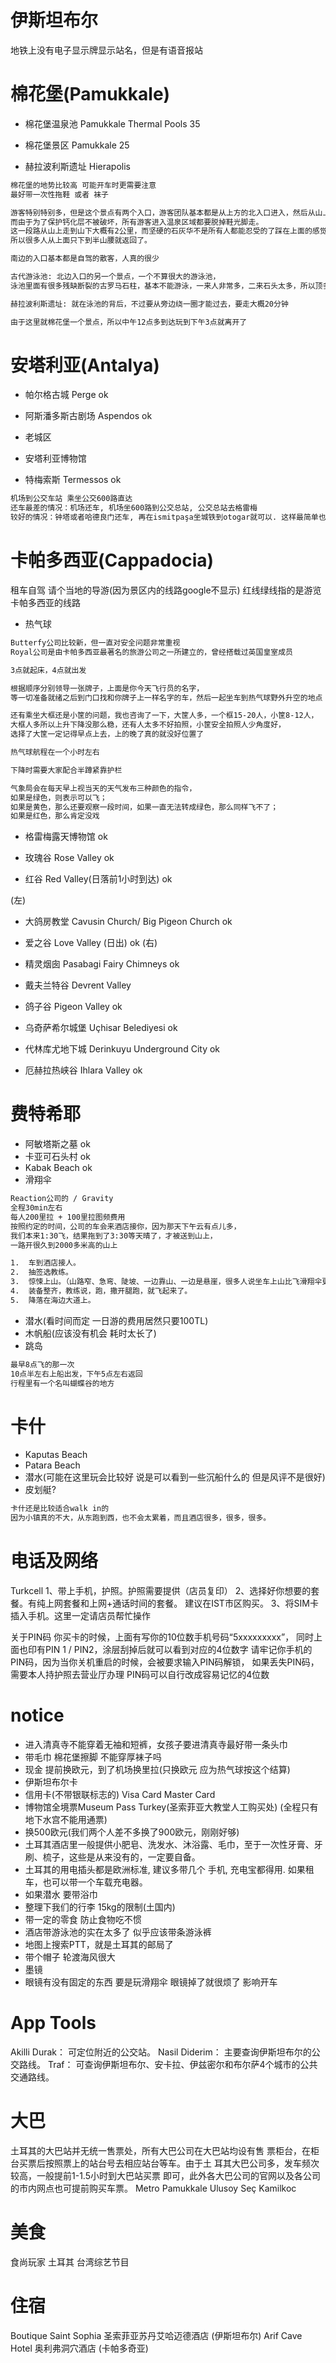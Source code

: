 伊斯坦布尔
=========
地铁上没有电子显示牌显示站名，但是有语音报站



棉花堡(Pamukkale)
================
* 棉花堡温泉池 Pamukkale Thermal Pools 35

* 棉花堡景区 Pamukkale 25
* 赫拉波利斯遗址 Hierapolis
```txt
棉花堡的地势比较高 可能开车时更需要注意
最好带一次性拖鞋 或者 袜子

游客特别特别多，但是这个景点有两个入口，游客团队基本都是从上方的北入口进入，然后从山上往下走，
而由于为了保护钙化层不被破坏，所有游客进入温泉区域都要脱掉鞋光脚走。
这一段路从山上走到山下大概有2公里，而坚硬的石灰华不是所有人都能忍受的了踩在上面的感觉，
所以很多人从上面只下到半山腰就返回了。

南边的入口基本都是自驾的散客，人真的很少

古代游泳池: 北边入口的另一个景点，一个不算很大的游泳池，
泳池里面有很多残缺断裂的古罗马石柱，基本不能游泳，一来人非常多，二来石头太多，所以顶多就是泡个澡吧

赫拉波利斯遗址: 就在泳池的背后，不过要从旁边绕一圈才能过去，要走大概20分钟

由于这里就棉花堡一个景点，所以中午12点多到达玩到下午3点就离开了
```


安塔利亚(Antalya)
================
* 帕尔格古城 Perge ok

* 阿斯潘多斯古剧场 Aspendos ok

* 老城区
* 安塔利亚博物馆

* 特梅索斯 Termessos ok

```txt
机场到公交车站 乘坐公交600路直达
还车最差的情况：机场还车, 机场坐600路到公交总站, 公交总站去格雷梅
较好的情况：钟塔或者哈德良门还车, 再在ismitpaşa坐城铁到otogar就可以. 这样最简单也最顺路
```


卡帕多西亚(Cappadocia)
======================
租车自驾 请个当地的导游(因为景区内的线路google不显示)
红线绿线指的是游览卡帕多西亚的线路
* 热气球
```txt
Butterfy公司比较新，但一直对安全问题非常重视
Royal公司是由卡帕多西亚最著名的旅游公司之一所建立的，曾经搭载过英国皇室成员

3点就起床，4点就出发

根据顺序分别领导一张牌子，上面是你今天飞行员的名字，
等一切准备就绪之后到门口找和你牌子上一样名字的车，然后一起坐车到热气球野外升空的地点

还有乘坐大框还是小筐的问题，我也咨询了一下，大筐人多，一个框15-20人，小筐8-12人，
大框人多所以上升下降没那么稳，还有人太多不好拍照，小筐安全拍照人少角度好，
选择了大筐一定记得早点上去，上的晚了真的就没好位置了

热气球航程在一个小时左右

下降时需要大家配合半蹲紧靠护栏

气象局会在每天早上视当天的天气发布三种颜色的指令，
如果是绿色，则表示可以飞；
如果是黄色，那么还要观察一段时间，如果一直无法转成绿色，那么同样飞不了；
如果是红色，那么肯定没戏
```
* 格雷梅露天博物馆 ok
* 玫瑰谷 Rose Valley ok

* 红谷 Red Valley(日落前1小时到达) ok

(左)
* 大鸽房教堂 Cavusin Church/ Big Pigeon Church ok
* 爱之谷 Love Valley (日出) ok
(右)
* 精灵烟囱 Pasabagi Fairy Chimneys ok
* 戴夫兰特谷 Devrent Valley

* 鸽子谷 Pigeon Valley ok
* 乌奇萨希尔城堡 Uçhisar Belediyesi ok

* 代林库尤地下城 Derinkuyu Underground City ok
* 厄赫拉热峡谷 Ihlara Valley ok


费特希耶
=======
* 阿敏塔斯之墓 ok
* 卡亚可石头村 ok
* Kabak Beach ok
* 滑翔伞
```txt
Reaction公司的 / Gravity
全程30min左右
每人200里拉 + 100里拉图频费用
按照约定的时间，公司的车会来酒店接你，因为那天下午云有点儿多，
我们本来1:30飞，结果拖到了3:30等天晴了，才被送到山上，
一路开很久到2000多米高的山上

1.	车到酒店接人。
2.	抽签选教练。
3.	惊悚上山。（山路窄、急弯、陡坡、一边靠山、一边是悬崖，很多人说坐车上山比飞滑翔伞更恐怖）
4.	装备整齐，教练说，跑，撒开腿跑，就飞起来了。
5.	降落在海边大道上。
```
* 潜水(看时间而定 一日游的费用居然只要100TL)
* 木帆船(应该没有机会 耗时太长了)
* 跳岛
```txt
最早8点飞的那一次
10点半左右上船出发，下午5点左右返回
行程里有一个名叫蝴蝶谷的地方
```

卡什
====
* Kaputas Beach
* Patara Beach
* 潜水(可能在这里玩会比较好 说是可以看到一些沉船什么的 但是风评不是很好)
* 皮划艇?
```txt
卡什还是比较适合walk in的
因为小镇真的不大，从东跑到西，也不会太累着，而且酒店很多，很多，很多。
```


# 电话及网络
Turkcell
1、带上手机，护照。护照需要提供（店员复印）
2、选择好你想要的套餐。有纯上网套餐和上网+通话时间的套餐。
建议在IST市区购买。
3、将SIM卡插入手机。这里一定请店员帮忙操作

关于PIN码
你买卡的时候，上面有写你的10位数手机号码“5xxxxxxxxx”，
同时上面也印有PIN 1 / PIN2，涂层刮掉后就可以看到对应的4位数字
请牢记你手机的PIN码，因为当你关机重启的时候，会被要求输入PIN码解锁，
如果丢失PIN码，需要本人持护照去营业厅办理
PIN码可以自行改成容易记忆的4位数


# notice
* 进入清真寺不能穿着无袖和短裤，女孩子要进清真寺最好带一条头巾
* 带毛巾 棉花堡擦脚 不能穿厚袜子吗
* 现金 提前换欧元，到了机场换里拉(只换欧元 应为热气球按这个结算)
* 伊斯坦布尔卡
* 信用卡(不带银联标志的) Visa Card Master Card
* 博物馆全境票Museum Pass Turkey(圣索菲亚大教堂人工购买处) (全程只有地下水宫不能用通票)
* 换500欧元(我们两个人差不多换了900欧元，刚刚好够)
* 土耳其酒店里一般提供小肥皂、洗发水、沐浴露、毛巾，至于一次性牙膏、牙刷、梳子，这些是从来没有的，一定要自备。
* 土耳其的用电插头都是欧洲标准, 建议多带几个 手机, 充电宝都得用. 如果租车，也可以带一个车载充电器。
* 如果潜水 要带浴巾
* 整理下我们的行李 15kg的限制(土国内)
* 带一定的零食 防止食物吃不惯
* 酒店带游泳池的实在太多了 似乎应该带条游泳裤
* 地图上搜索PTT，就是土耳其的邮局了
* 带个帽子 轮渡海风很大
* 墨镜
* 眼镜有没有固定的东西 要是玩滑翔伞 眼镜掉了就很烦了 影响开车

# App Tools
Akilli Durak： 可定位附近的公交站。
Nasil Diderim： 主要查询伊斯坦布尔的公交路线。
Traf： 可查询伊斯坦布尔、安卡拉、伊兹密尔和布尔萨4个城市的公共交通路线。

# 大巴
土耳其的大巴站并无统一售票处，所有大巴公司在大巴站均设有售
票柜台，在柜台买票后按照票上的站台号去相应站台等车。由于土
耳其大巴公司多，发车频次较高，一般提前1-1.5小时到大巴站买票
即可，此外各大巴公司的官网以及各公司的市内网点也可提前购买车票。
Metro
Pamukkale
Ulusoy
Seç
Kamilkoc

# 美食
食尚玩家 土耳其 台湾综艺节目

# 住宿
Boutique Saint Sophia 圣索菲亚苏丹艾哈迈德酒店 (伊斯坦布尔)
Arif Cave Hotel 奥利弗洞穴酒店 (卡帕多奇亚)
